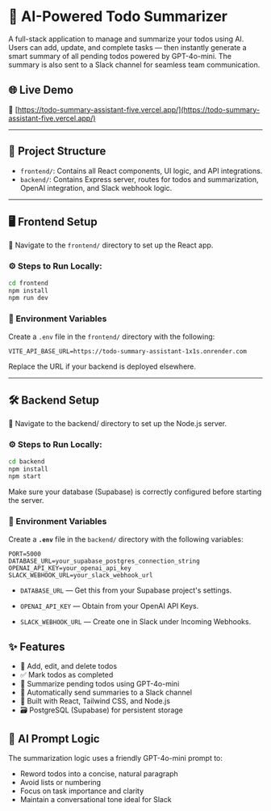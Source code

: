 # 🧠 AI-Powered Todo Summarizer

A full-stack application to manage and summarize your todos using AI. Users can add, update, and complete tasks — then instantly generate a smart summary of all pending todos powered by GPT-4o-mini. The summary is also sent to a Slack channel for seamless team communication.

## 🌐 Live Demo

🔗 [https://todo-summary-assistant-five.vercel.app/](https://todo-summary-assistant-five.vercel.app/)

---

## 📂 Project Structure

- `frontend/`: Contains all React components, UI logic, and API integrations.
- `backend/`: Contains Express server, routes for todos and summarization, OpenAI integration, and Slack webhook logic.

---

## 🖥 Frontend Setup

📁 Navigate to the `frontend/` directory to set up the React app.

### ⚙️ Steps to Run Locally:

```bash
cd frontend
npm install
npm run dev
```

### 🔑 Environment Variables

Create a `.env` file in the `frontend/` directory with the following:

```env
VITE_API_BASE_URL=https://todo-summary-assistant-1x1s.onrender.com
```

Replace the URL if your backend is deployed elsewhere.

---

## 🛠 Backend Setup

📁 Navigate to the backend/ directory to set up the Node.js server.

### ⚙️ Steps to Run Locally:

```bash
cd backend
npm install
npm start
```

Make sure your database (Supabase) is correctly configured before starting the server.

### 🔑 Environment Variables

Create a **`.env`** file in the `backend/` directory with the following variables:

```env
PORT=5000
DATABASE_URL=your_supabase_postgres_connection_string
OPENAI_API_KEY=your_openai_api_key
SLACK_WEBHOOK_URL=your_slack_webhook_url
```

- `DATABASE_URL` — Get this from your Supabase project's settings.

- `OPENAI_API_KEY` — Obtain from your OpenAI API Keys.

- `SLACK_WEBHOOK_URL` — Create one in Slack under Incoming Webhooks.

## ✨ Features

- 📝 Add, edit, and delete todos
- ✅ Mark todos as completed
- 🧠 Summarize pending todos using GPT-4o-mini
- 📩 Automatically send summaries to a Slack channel
- 💅 Built with React, Tailwind CSS, and Node.js
- 🗃️ PostgreSQL (Supabase) for persistent storage

## 🔮 AI Prompt Logic

The summarization logic uses a friendly GPT-4o-mini prompt to:

- Reword todos into a concise, natural paragraph
- Avoid lists or numbering
- Focus on task importance and clarity
- Maintain a conversational tone ideal for Slack
